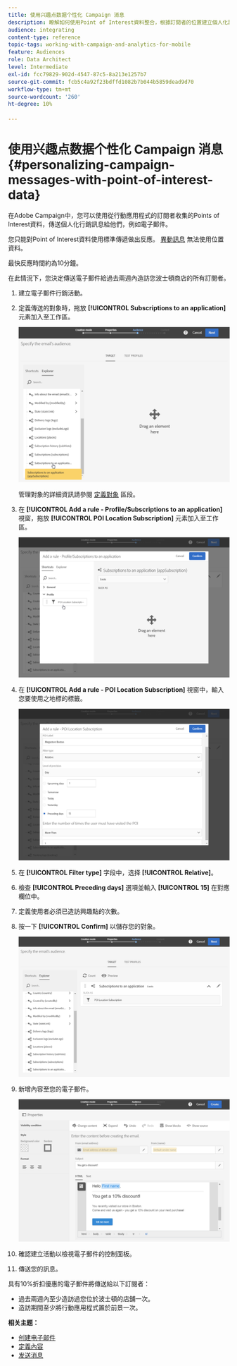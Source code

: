 ```yaml
---
title: 使用兴趣点数据个性化 Campaign 消息
description: 瞭解如何使用Point of Interest資料整合，根據訂閱者的位置建立個人化訊息。
audience: integrating
content-type: reference
topic-tags: working-with-campaign-and-analytics-for-mobile
feature: Audiences
role: Data Architect
level: Intermediate
exl-id: fcc79829-902d-4547-87c5-8a213e1257b7
source-git-commit: fcb5c4a92f23bdffd1082b7b044b5859dead9d70
workflow-type: tm+mt
source-wordcount: '260'
ht-degree: 10%

---
```


# 使用兴趣点数据个性化 Campaign 消息{#personalizing-campaign-messages-with-point-of-interest-data}

在Adobe Campaign中，您可以使用從行動應用程式的訂閱者收集的Points of Interest資料，傳送個人化行銷訊息給他們，例如電子郵件。

您只能對Point of Interest資料使用標準傳遞做出反應。 [異動訊息](../../channels/using/getting-started-with-transactional-msg.md) 無法使用位置資料。

最快反應時間約為10分鐘。

在此情況下，您決定傳送電子郵件給過去兩週內造訪您波士頓商店的所有訂閱者。

1. 建立電子郵件行銷活動。
1. 定義傳送的對象時，拖放 **[!UICONTROL Subscriptions to an application]** 元素加入至工作區。

   ![](assets/poi_subscriptions_app.png)

   管理對象的詳細資訊請參閱 [定義對象](../../audiences/using/creating-audiences.md) 區段。

1. 在 **[!UICONTROL Add a rule - Profile/Subscriptions to an application]** 視窗，拖放 **[!UICONTROL POI Location Subscription]** 元素加入至工作區。

   ![](assets/poi_add_rule_profile_subscription.png)

1. 在 **[!UICONTROL Add a rule - POI Location Subscription]** 視窗中，輸入您要使用之地標的標籤。

   ![](assets/poi_location_subscription.png)

1. 在 **[!UICONTROL Filter type]** 字段中，选择 **[!UICONTROL Relative]**。
1. 檢查 **[!UICONTROL Preceding days]** 選項並輸入 **[!UICONTROL 15]** 在對應欄位中。
1. 定義使用者必須已造訪興趣點的次數。
1. 按一下 **[!UICONTROL Confirm]** 以儲存您的對象。

   ![](assets/poi_subscriptions_app_audience_defined.png)

1. 新增內容至您的電子郵件。

   ![](assets/poi_email_content.png)

1. 確認建立活動以檢視電子郵件的控制面板。
1. 傳送您的訊息。

具有10%折扣優惠的電子郵件將傳送給以下訂閱者：

* 過去兩週內至少造訪過您位於波士頓的店舖一次。
* 造訪期間至少將行動應用程式置於前景一次。

**相关主题：**

* [创建电子邮件](../../channels/using/creating-an-email.md)
* [定義內容](../../designing/using/personalization.md#example-email-personalization)
* [发送消息](../../sending/using/confirming-the-send.md)
